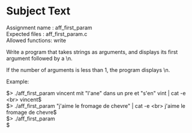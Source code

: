 # Subject Text
Assignment name  : aff_first_param <br>
Expected files   : aff_first_param.c <br>
Allowed functions: write

Write a program that takes strings as arguments, and displays its first
argument followed by a \n.

If the number of arguments is less than 1, the program displays \n.

Example:

$> ./aff_first_param vincent mit "l'ane" dans un pre et "s'en" vint | cat -e <br>
vincent$ <br>
$> ./aff_first_param "j'aime le fromage de chevre" | cat -e <br>
j'aime le fromage de chevre$ <br>
$> ./aff_first_param <br>
$
